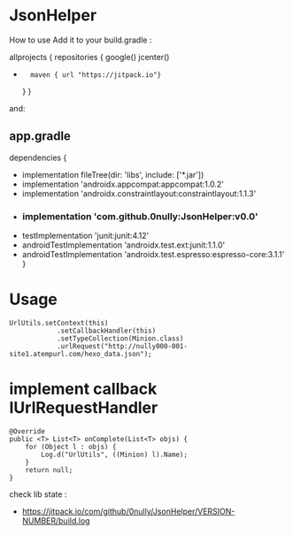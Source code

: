 # JsonHelper
How to use 
Add it to your build.gradle :

allprojects {
    repositories {
        google()
        jcenter()
*       maven { url "https://jitpack.io"}
    }
}

and:

## app.gradle

dependencies {
 *   implementation fileTree(dir: 'libs', include: ['*.jar'])
 *   implementation 'androidx.appcompat:appcompat:1.0.2'
 *   implementation 'androidx.constraintlayout:constraintlayout:1.1.3'
 *   ### implementation 'com.github.0nully:JsonHelper:v0.0' ###
 *   testImplementation 'junit:junit:4.12'
 *   androidTestImplementation 'androidx.test.ext:junit:1.1.0'
 *   androidTestImplementation 'androidx.test.espresso:espresso-core:3.1.1'
}

    
# Usage
    UrlUtils.setContext(this)
                .setCallbackHandler(this)
                .setTypeCollection(Minion.class)
                .urlRequest("http://nully000-001-site1.atempurl.com/hexo_data.json");


# implement callback IUrlRequestHandler
    @Override
    public <T> List<T> onComplete(List<T> objs) {
        for (Object l : objs) {
            Log.d("UrlUtils", ((Minion) l).Name);
        }
        return null;
    }

check lib state :
* https://jitpack.io/com/github/0nully/JsonHelper/VERSION-NUMBER/build.log
